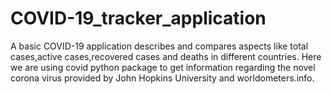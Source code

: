# COVID-19_tracker_application
A basic COVID-19 application describes and compares aspects like total cases,active cases,recovered cases and deaths in different countries. Here we are using covid python package
to get information regarding the novel corona virus provided by John Hopkins University and worldometers.info.
